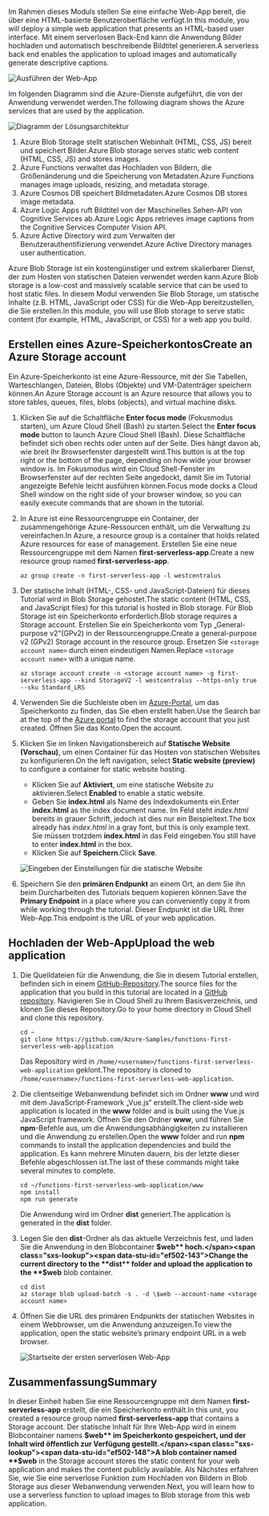 <span data-ttu-id="ef502-101">Im Rahmen dieses Moduls stellen Sie eine einfache Web-App bereit, die über eine HTML-basierte Benutzeroberfläche verfügt.</span><span class="sxs-lookup"><span data-stu-id="ef502-101">In this module, you will deploy a simple web application that presents an HTML-based user interface.</span></span> <span data-ttu-id="ef502-102">Mit einem serverlosen Back-End kann die Anwendung Bilder hochladen und automatisch beschreibende Bildtitel generieren.</span><span class="sxs-lookup"><span data-stu-id="ef502-102">A serverless back end enables the application to upload images and automatically generate descriptive captions.</span></span>

![Ausführen der Web-App](../media/0-app-screenshot-finished.png)

<span data-ttu-id="ef502-104">Im folgenden Diagramm sind die Azure-Dienste aufgeführt, die von der Anwendung verwendet werden.</span><span class="sxs-lookup"><span data-stu-id="ef502-104">The following diagram shows the Azure services that are used by the application.</span></span>

![Diagramm der Lösungsarchitektur](../media/0-architecture.jpg)

1. <span data-ttu-id="ef502-106">Azure Blob Storage stellt statischen Webinhalt (HTML, CSS, JS) bereit und speichert Bilder.</span><span class="sxs-lookup"><span data-stu-id="ef502-106">Azure Blob storage serves static web content (HTML, CSS, JS) and stores images.</span></span>
2. <span data-ttu-id="ef502-107">Azure Functions verwaltet das Hochladen von Bildern, die Größenänderung und die Speicherung von Metadaten.</span><span class="sxs-lookup"><span data-stu-id="ef502-107">Azure Functions manages image uploads, resizing, and metadata storage.</span></span>
3. <span data-ttu-id="ef502-108">Azure Cosmos DB speichert Bildmetadaten.</span><span class="sxs-lookup"><span data-stu-id="ef502-108">Azure Cosmos DB stores image metadata.</span></span>
4. <span data-ttu-id="ef502-109">Azure Logic Apps ruft Bildtitel von der Maschinelles Sehen-API von Cognitive Services ab.</span><span class="sxs-lookup"><span data-stu-id="ef502-109">Azure Logic Apps retrieves image captions from the Cognitive Services Computer Vision API.</span></span>
5. <span data-ttu-id="ef502-110">Azure Active Directory wird zum Verwalten der Benutzerauthentifizierung verwendet.</span><span class="sxs-lookup"><span data-stu-id="ef502-110">Azure Active Directory manages user authentication.</span></span>

<span data-ttu-id="ef502-111">Azure Blob Storage ist ein kostengünstiger und extrem skalierbarer Dienst, der zum Hosten von statischen Dateien verwendet werden kann.</span><span class="sxs-lookup"><span data-stu-id="ef502-111">Azure Blob storage is a low-cost and massively scalable service that can be used to host static files.</span></span> <span data-ttu-id="ef502-112">In diesem Modul verwenden Sie Blob Storage, um statische Inhalte (z.B. HTML, JavaScript oder CSS) für die Web-App bereitzustellen, die Sie erstellen.</span><span class="sxs-lookup"><span data-stu-id="ef502-112">In this module, you will use Blob storage to serve static content (for example, HTML, JavaScript, or CSS) for a web app you build.</span></span>

## <a name="create-an-azure-storage-account"></a><span data-ttu-id="ef502-113">Erstellen eines Azure-Speicherkontos</span><span class="sxs-lookup"><span data-stu-id="ef502-113">Create an Azure Storage account</span></span>
<!---TODO: Update for sandbox?--->

<span data-ttu-id="ef502-114">Ein Azure-Speicherkonto ist eine Azure-Ressource, mit der Sie Tabellen, Warteschlangen, Dateien, Blobs (Objekte) und VM-Datenträger speichern können.</span><span class="sxs-lookup"><span data-stu-id="ef502-114">An Azure Storage account is an Azure resource that allows you to store tables, queues, files, blobs (objects), and virtual machine disks.</span></span>

1. <span data-ttu-id="ef502-115">Klicken Sie auf die Schaltfläche **Enter focus mode** (Fokusmodus starten), um Azure Cloud Shell (Bash) zu starten.</span><span class="sxs-lookup"><span data-stu-id="ef502-115">Select the **Enter focus mode** button to launch Azure Cloud Shell (Bash).</span></span> <span data-ttu-id="ef502-116">Diese Schaltfläche befindet sich oben rechts oder unten auf der Seite. Dies hängt davon ab, wie breit Ihr Browserfenster dargestellt wird.</span><span class="sxs-lookup"><span data-stu-id="ef502-116">This button is at the top right or the bottom of the page, depending on how wide your browser window is.</span></span> <span data-ttu-id="ef502-117">Im Fokusmodus wird ein Cloud Shell-Fenster im Browserfenster auf der rechten Seite angedockt, damit Sie im Tutorial angezeigte Befehle leicht ausführen können.</span><span class="sxs-lookup"><span data-stu-id="ef502-117">Focus mode docks a Cloud Shell window on the right side of your browser window, so you can easily execute commands that are shown in the tutorial.</span></span>

1. <span data-ttu-id="ef502-118">In Azure ist eine Ressourcengruppe ein Container, der zusammengehörige Azure-Ressourcen enthält, um die Verwaltung zu vereinfachen.</span><span class="sxs-lookup"><span data-stu-id="ef502-118">In Azure, a resource group is a container that holds related Azure resources for ease of management.</span></span> <span data-ttu-id="ef502-119">Erstellen Sie eine neue Ressourcengruppe mit dem Namen **first-serverless-app**.</span><span class="sxs-lookup"><span data-stu-id="ef502-119">Create a new resource group named **first-serverless-app**.</span></span>

    ```azurecli
    az group create -n first-serverless-app -l westcentralus
    ```

1. <span data-ttu-id="ef502-120">Der statische Inhalt (HTML-, CSS- und JavaScript-Dateien) für dieses Tutorial wird in Blob Storage gehostet.</span><span class="sxs-lookup"><span data-stu-id="ef502-120">The static content (HTML, CSS, and JavaScript files) for this tutorial is hosted in Blob storage.</span></span> <span data-ttu-id="ef502-121">Für Blob Storage ist ein Speicherkonto erforderlich.</span><span class="sxs-lookup"><span data-stu-id="ef502-121">Blob storage requires a Storage account.</span></span> <span data-ttu-id="ef502-122">Erstellen Sie ein Speicherkonto vom Typ „General-purpose v2“(GPv2) in der Ressourcengruppe.</span><span class="sxs-lookup"><span data-stu-id="ef502-122">Create a general-purpose v2 (GPv2) Storage account in the resource group.</span></span> <span data-ttu-id="ef502-123">Ersetzen Sie `<storage account name>` durch einen eindeutigen Namen.</span><span class="sxs-lookup"><span data-stu-id="ef502-123">Replace `<storage account name>` with a unique name.</span></span>

    ```azurecli
    az storage account create -n <storage account name> -g first-serverless-app --kind StorageV2 -l westcentralus --https-only true --sku Standard_LRS
    ```
    
1. <span data-ttu-id="ef502-124">Verwenden Sie die Suchleiste oben im [Azure-Portal](https://portal.azure.com/?azure-portal=true), um das Speicherkonto zu finden, das Sie eben erstellt haben.</span><span class="sxs-lookup"><span data-stu-id="ef502-124">Use the Search bar at the top of the [Azure portal](https://portal.azure.com/?azure-portal=true) to find the storage account that you just created.</span></span> <span data-ttu-id="ef502-125">Öffnen Sie das Konto.</span><span class="sxs-lookup"><span data-stu-id="ef502-125">Open the account.</span></span>

1. <span data-ttu-id="ef502-126">Klicken Sie im linken Navigationsbereich auf **Statische Website (Vorschau)**, um einen Container für das Hosten von statischen Websites zu konfigurieren.</span><span class="sxs-lookup"><span data-stu-id="ef502-126">On the left navigation, select **Static website (preview)** to configure a container for static website hosting.</span></span>
    - <span data-ttu-id="ef502-127">Klicken Sie auf **Aktiviert**, um eine statische Website zu aktivieren.</span><span class="sxs-lookup"><span data-stu-id="ef502-127">Select **Enabled** to enable a static website.</span></span>
    - <span data-ttu-id="ef502-128">Geben Sie **index.html** als Name des Indexdokuments ein.</span><span class="sxs-lookup"><span data-stu-id="ef502-128">Enter **index.html** as the index document name.</span></span> <span data-ttu-id="ef502-129">Im Feld steht *index.html* bereits in grauer Schrift, jedoch ist dies nur ein Beispieltext.</span><span class="sxs-lookup"><span data-stu-id="ef502-129">The box already has *index.html* in a gray font, but this is only example text.</span></span> <span data-ttu-id="ef502-130">Sie müssen trotzdem **index.html** in das Feld eingeben.</span><span class="sxs-lookup"><span data-stu-id="ef502-130">You still have to enter **index.html** in the box.</span></span>
    - <span data-ttu-id="ef502-131">Klicken Sie auf **Speichern**.</span><span class="sxs-lookup"><span data-stu-id="ef502-131">Click **Save**.</span></span>
    
    ![Eingeben der Einstellungen für die statische Website](../media/1-storage-static-website.png)

1. <span data-ttu-id="ef502-133">Speichern Sie den **primären Endpunkt** an einem Ort, an dem Sie ihn beim Durcharbeiten des Tutorials bequem kopieren können.</span><span class="sxs-lookup"><span data-stu-id="ef502-133">Save the **Primary Endpoint** in a place where you can conveniently copy it from while working through the tutorial.</span></span> <span data-ttu-id="ef502-134">Dieser Endpunkt ist die URL Ihrer Web-App.</span><span class="sxs-lookup"><span data-stu-id="ef502-134">This endpoint is the URL of your web application.</span></span>

## <a name="upload-the-web-application"></a><span data-ttu-id="ef502-135">Hochladen der Web-App</span><span class="sxs-lookup"><span data-stu-id="ef502-135">Upload the web application</span></span>

1. <span data-ttu-id="ef502-136">Die Quelldateien für die Anwendung, die Sie in diesem Tutorial erstellen, befinden sich in einem [GitHub-Repository](https://github.com/Azure-Samples/functions-first-serverless-web-application).</span><span class="sxs-lookup"><span data-stu-id="ef502-136">The source files for the application that you build in this tutorial are located in a [GitHub repository](https://github.com/Azure-Samples/functions-first-serverless-web-application).</span></span> <span data-ttu-id="ef502-137">Navigieren Sie in Cloud Shell zu Ihrem Basisverzeichnis, und klonen Sie dieses Repository.</span><span class="sxs-lookup"><span data-stu-id="ef502-137">Go to your home directory in Cloud Shell and clone this repository.</span></span>

    ```azurecli
    cd ~
    git clone https://github.com/Azure-Samples/functions-first-serverless-web-application
    ```

    <span data-ttu-id="ef502-138">Das Repository wird in `/home/<username>/functions-first-serverless-web-application` geklont.</span><span class="sxs-lookup"><span data-stu-id="ef502-138">The repository is cloned to `/home/<username>/functions-first-serverless-web-application`.</span></span>

1. <span data-ttu-id="ef502-139">Die clientseitige Webanwendung befindet sich im Ordner **www** und wird mit dem JavaScript-Framework „Vue.js“ erstellt.</span><span class="sxs-lookup"><span data-stu-id="ef502-139">The client-side web application is located in the **www** folder and is built using the Vue.js JavaScript framework.</span></span> <span data-ttu-id="ef502-140">Öffnen Sie den Ordner **www**, und führen Sie **npm**-Befehle aus, um die Anwendungsabhängigkeiten zu installieren und die Anwendung zu erstellen.</span><span class="sxs-lookup"><span data-stu-id="ef502-140">Open the **www** folder and run **npm** commands to install the application dependencies and build the application.</span></span> <span data-ttu-id="ef502-141">Es kann mehrere Minuten dauern, bis der letzte dieser Befehle abgeschlossen ist.</span><span class="sxs-lookup"><span data-stu-id="ef502-141">The last of these commands might take several minutes to complete.</span></span>

    ```azurecli
    cd ~/functions-first-serverless-web-application/www
    npm install
    npm run generate
    ```

    <span data-ttu-id="ef502-142">Die Anwendung wird im Ordner **dist** generiert.</span><span class="sxs-lookup"><span data-stu-id="ef502-142">The application is generated in the **dist** folder.</span></span>

1. <span data-ttu-id="ef502-143">Legen Sie den **dist**-Ordner als das aktuelle Verzeichnis fest, und laden Sie die Anwendung in den Blobcontainer **$web** hoch.</span><span class="sxs-lookup"><span data-stu-id="ef502-143">Change the current directory to the **dist** folder and upload the application to the **$web** blob container.</span></span>

    ```azurecli
    cd dist
    az storage blob upload-batch -s . -d \$web --account-name <storage account name>
    ```

1. <span data-ttu-id="ef502-144">Öffnen Sie die URL des primären Endpunkts der statischen Websites in einem Webbrowser, um die Anwendung anzuzeigen.</span><span class="sxs-lookup"><span data-stu-id="ef502-144">To view the application, open the static website’s primary endpoint URL in a web browser.</span></span>

    ![Startseite der ersten serverlosen Web-App](../media/1-app-screenshot-new.png)


## <a name="summary"></a><span data-ttu-id="ef502-146">Zusammenfassung</span><span class="sxs-lookup"><span data-stu-id="ef502-146">Summary</span></span>

<span data-ttu-id="ef502-147">In dieser Einheit haben Sie eine Ressourcengruppe mit dem Namen **first-serverless-app** erstellt, die ein Speicherkonto enthält.</span><span class="sxs-lookup"><span data-stu-id="ef502-147">In this unit, you created a resource group named **first-serverless-app** that contains a Storage account.</span></span> <span data-ttu-id="ef502-148">Der statische Inhalt für Ihre Web-App wird in einem Blobcontainer namens **$web** im Speicherkonto gespeichert, und der Inhalt wird öffentlich zur Verfügung gestellt.</span><span class="sxs-lookup"><span data-stu-id="ef502-148">A blob container named **$web** in the Storage account stores the static content for your web application and makes the content publicly available.</span></span> <span data-ttu-id="ef502-149">Als Nächstes erfahren Sie, wie Sie eine serverlose Funktion zum Hochladen von Bildern in Blob Storage aus dieser Webanwendung verwenden.</span><span class="sxs-lookup"><span data-stu-id="ef502-149">Next, you will learn how to use a serverless function to upload images to Blob storage from this web application.</span></span>